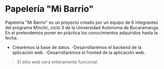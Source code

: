 # Papelería "Mi Barrio"
Papelería "Mi Barrio" es un proyecto creado por un equipo de 6 integrantes del programa Minctic, ciclo 3 de la Universidad Autónoma de Bucaramanga. En el pretendemos poner en práctica los conocimientos adquiridos hasta la fecha.
- Crearémos la base de datos.
-Desarrollarémos el backend de la aplicación web.
-Desarrollarémos el fronted de la aplicación web.
>El sitio web será enteramente funcional.
